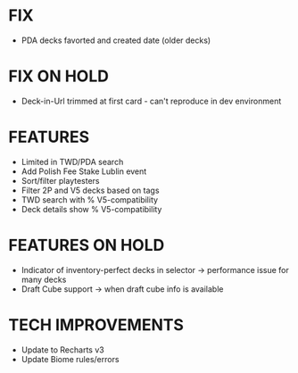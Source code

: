 # FIX
- PDA decks favorted and created date (older decks)

# FIX ON HOLD
- Deck-in-Url trimmed at first card - can't reproduce in dev environment

# FEATURES
- Limited in TWD/PDA search
- Add Polish Fee Stake Lublin event
- Sort/filter playtesters
- Filter 2P and V5 decks based on tags
- TWD search with % V5-compatibility
- Deck details show % V5-compatibility

# FEATURES ON HOLD
- Indicator of inventory-perfect decks in selector -> performance issue for many decks
- Draft Cube support -> when draft cube info is available

# TECH IMPROVEMENTS
- Update to Recharts v3
- Update Biome rules/errors

